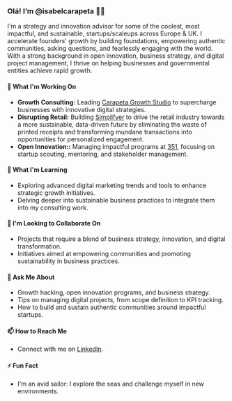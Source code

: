 ### Olá! I’m @isabelcarapeta 👋🏻 

I'm a strategy and innovation advisor for some of the coolest, most impactful, and sustainable, startups/scaleups across Europe & UK.
I accelerate founders' growth by building foundations, empowering authentic communities, asking questions, and fearlessly engaging with the world.
With a strong background in open innovation, business strategy, and digital project management, I thrive on helping businesses and governmental entities achieve rapid growth.

#### 🔭 What I'm Working On
- **Growth Consulting:** Leading [Carapeta Growth Studio](https://isabelcarapeta.carrd.co) to supercharge businesses with innovative digital strategies.
- **Disrupting Retail:** Building [Simplifyer](http://simplifyer.io) to drive the retail industry towards a more sustainable, data-driven future by eliminating the waste of printed receipts and transforming mundane transactions into opportunities for personalized engagement. 
- **Open Innovation::** Managing impactful programs at [351](https://351startups.com), focusing on startup scouting, mentoring, and stakeholder management.

#### 🌱 What I'm Learning
- Exploring advanced digital marketing trends and tools to enhance strategic growth initiatives.
- Delving deeper into sustainable business practices to integrate them into my consulting work.

#### 👯 I'm Looking to Collaborate On
- Projects that require a blend of business strategy, innovation, and digital transformation.
- Initiatives aimed at empowering communities and promoting sustainability in business practices.

#### 💬 Ask Me About
- Growth hacking, open innovation programs, and business strategy.
- Tips on managing digital projects, from scope definition to KPI tracking.
- How to build and sustain authentic communities around impactful startups.

#### 📫 How to Reach Me
- Connect with me on [LinkedIn](https://www.linkedin.com/in/isabelcarapeta/).

#### ⚡ Fun Fact
- I'm an avid sailor: I explore the seas and challenge myself in new environments.
